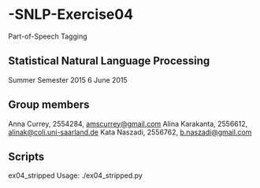 # -SNLP-Exercise04
Part-of-Speech Tagging

## Statistical Natural Language Processing
Summer Semester 2015
6 June 2015

## Group members
Anna Currey, 2554284, amscurrey@gmail.com
Alina Karakanta, 2556612, alinak@coli.uni-saarland.de
Kata Naszadi, 2556762, b.naszadi@gmail.com

## Scripts
ex04_stripped
Usage: ./ex04_stripped.py
